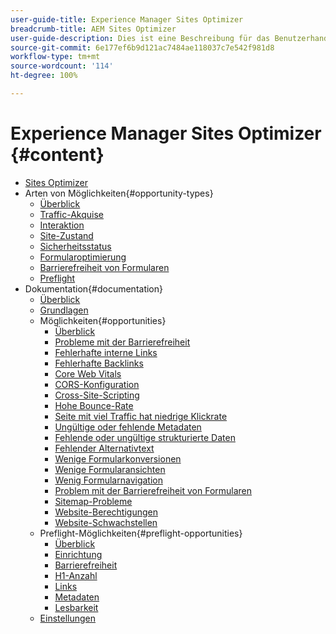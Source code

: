 ```yaml
---
user-guide-title: Experience Manager Sites Optimizer
breadcrumb-title: AEM Sites Optimizer
user-guide-description: Dies ist eine Beschreibung für das Benutzerhandbuch, die auf der Landingpage angezeigt wird.
source-git-commit: 6e177ef6b9d121ac7484ae118037c7e542f981d8
workflow-type: tm+mt
source-wordcount: '114'
ht-degree: 100%

---
```



# Experience Manager Sites Optimizer {#content}

+ [Sites Optimizer](/help/home.md)
+ Arten von Möglichkeiten{#opportunity-types}
   + [Überblick](/help/opportunity-types/overview.md)
   + [Traffic-Akquise](/help/opportunity-types/traffic-acquisition.md)
   + [Interaktion](/help/opportunity-types/engagement.md)
   + [Site-Zustand](/help/opportunity-types/site-health.md)
   + [Sicherheitsstatus](/help/opportunity-types/security-posture.md)
   + [Formularoptimierung](/help/opportunity-types/form-optimization.md)
   + [Barrierefreiheit von Formularen](/help/opportunity-types/form-accesibility.md)
   + [Preflight](/help/opportunity-types/preflight.md)
+ Dokumentation{#documentation}
   + [Überblick](/help/documentation/overview.md)
   + [Grundlagen](/help/documentation/basics.md)
   + Möglichkeiten{#opportunities}
      + [Überblick](/help/documentation/opportunities/overview.md)
      + [Probleme mit der Barrierefreiheit](/help/documentation/opportunities/accessibility-issues.md)
      + [Fehlerhafte interne Links](/help/documentation/opportunities/broken-internal-links.md)
      + [Fehlerhafte Backlinks](/help/documentation/opportunities/broken-backlinks.md)
      + [Core Web Vitals](/help/documentation/opportunities/core-web-vitals.md)
      + [CORS-Konfiguration](/help/documentation/opportunities/cors-configuration.md)
      + [Cross-Site-Scripting](/help/documentation/opportunities/cross-site-scripting.md)
      + [Hohe Bounce-Rate](/help/documentation/opportunities/high-bounce-rate.md)
      + [Seite mit viel Traffic hat niedrige Klickrate](/help/documentation/opportunities/high-traffic-page-has-low-ctr.md)
      + [Ungültige oder fehlende Metadaten](/help/documentation/opportunities/invalid-or-missing-metadata.md)
      + [Fehlende oder ungültige strukturierte Daten](/help/documentation/opportunities/missing-invalid-structured-data.md)
      + [Fehlender Alternativtext](/help/documentation/opportunities/missing-alt-text.md)
      + [Wenige Formularkonversionen](/help/documentation/opportunities/low-conversions.md)
      + [Wenige Formularansichten](/help/documentation/opportunities/low-views.md)
      + [Wenig Formularnavigation](/help/documentation/opportunities/low-navigation.md)
      + [Problem mit der Barrierefreiheit von Formularen](/help/documentation/opportunities/forms-accessibility-issues.md)
      + [Sitemap-Probleme](/help/documentation/opportunities/sitemap-issues.md)
      + [Website-Berechtigungen](/help/documentation/opportunities/website-permissions.md)
      + [Website-Schwachstellen](/help/documentation/opportunities/website-vulnerabilities.md)
   + Preflight-Möglichkeiten{#preflight-opportunities}
      + [Überblick](/help/documentation/preflight/overview.md)
      + [Einrichtung](/help/documentation/preflight/setup.md)
      + [Barrierefreiheit](/help/documentation/preflight/accessibility.md)
      + [H1-Anzahl](/help/documentation/preflight/h1-count.md)
      + [Links](/help/documentation/preflight/links.md)
      + [Metadaten](/help/documentation/preflight/meta-data.md)
      + [Lesbarkeit](/help/documentation/preflight/readability.md)
   + [Einstellungen](/help/documentation/settings.md)
